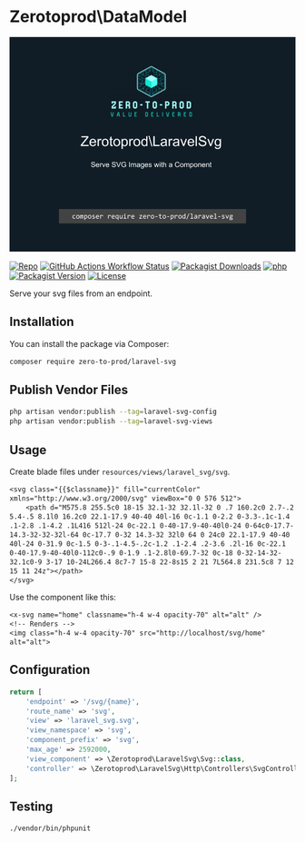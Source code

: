 # Zerotoprod\DataModel

![](./logo.png)

[![Repo](https://img.shields.io/badge/github-gray?logo=github)](https://github.com/zero-to-prod/laravel-svg)
[![GitHub Actions Workflow Status](https://img.shields.io/github/actions/workflow/status/zero-to-prod/laravel-svg/test.yml?label=tests)](https://github.com/zero-to-prod/laravel-svg/actions)
[![Packagist Downloads](https://img.shields.io/packagist/dt/zero-to-prod/laravel-svg?color=blue)](https://packagist.org/packages/zero-to-prod/laravel-svg/stats)
[![php](https://img.shields.io/packagist/php-v/zero-to-prod/laravel-svg.svg?color=purple)](https://packagist.org/packages/zero-to-prod/laravel-svg/stats)
[![Packagist Version](https://img.shields.io/packagist/v/zero-to-prod/laravel-svg?color=f28d1a)](https://packagist.org/packages/zero-to-prod/laravel-svg)
[![License](https://img.shields.io/packagist/l/zero-to-prod/laravel-svg?color=pink)](https://github.com/zero-to-prod/laravel-svg/blob/main/LICENSE.md)

Serve your svg files from an endpoint.

## Installation

You can install the package via Composer:

```bash
composer require zero-to-prod/laravel-svg
```

## Publish Vendor Files
```bash
php artisan vendor:publish --tag=laravel-svg-config
php artisan vendor:publish --tag=laravel-svg-views
```

## Usage

Create blade files under `resources/views/laravel_svg/svg`.

```bladehtml
<svg class="{{$classname}}" fill="currentColor" xmlns="http://www.w3.org/2000/svg" viewBox="0 0 576 512">
    <path d="M575.8 255.5c0 18-15 32.1-32 32.1l-32 0 .7 160.2c0 2.7-.2 5.4-.5 8.1l0 16.2c0 22.1-17.9 40-40 40l-16 0c-1.1 0-2.2 0-3.3-.1c-1.4 .1-2.8 .1-4.2 .1L416 512l-24 0c-22.1 0-40-17.9-40-40l0-24 0-64c0-17.7-14.3-32-32-32l-64 0c-17.7 0-32 14.3-32 32l0 64 0 24c0 22.1-17.9 40-40 40l-24 0-31.9 0c-1.5 0-3-.1-4.5-.2c-1.2 .1-2.4 .2-3.6 .2l-16 0c-22.1 0-40-17.9-40-40l0-112c0-.9 0-1.9 .1-2.8l0-69.7-32 0c-18 0-32-14-32-32.1c0-9 3-17 10-24L266.4 8c7-7 15-8 22-8s15 2 21 7L564.8 231.5c8 7 12 15 11 24z"></path>
</svg>
```

Use the component like this:

```bladehtml
<x-svg name="home" classname="h-4 w-4 opacity-70" alt="alt" />
<!-- Renders -->
<img class="h-4 w-4 opacity-70" src="http://localhost/svg/home" alt="alt">
```

## Configuration

```php
return [
    'endpoint' => '/svg/{name}',
    'route_name' => 'svg',
    'view' => 'laravel_svg.svg',
    'view_namespace' => 'svg',
    'component_prefix' => 'svg',
    'max_age' => 2592000,
    'view_component' => \Zerotoprod\LaravelSvg\Svg::class,
    'controller' => \Zerotoprod\LaravelSvg\Http\Controllers\SvgController::class
];
```

## Testing

```shell
./vendor/bin/phpunit
```
